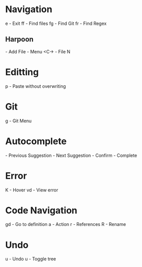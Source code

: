 # Navigation
<L>e - Exit
<L>ff - Find files
<L>fg - Find Git
<L>fr - Find Regex
## Harpoon
<C-a> - Add File
<C-m> - Menu
<C-<n>> - File N

# Editting
<L>p - Paste without overwriting

# Git
<L>g - Git Menu

# Autocomplete
<Up> - Previous Suggestion
<Down> - Next Suggestion
<C-Enter> - Confirm
<C-Space> - Complete

# Error
K - Hover
<L>vd - View error

# Code Navigation
gd - Go to definition
<L>a - Action
<L>r - References
<L>R - Rename

# Undo
u - Undo
<L>u - Toggle tree
